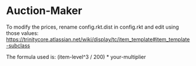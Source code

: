# Auction-Maker

To modify the prices, rename config.rkt.dist in config.rkt and edit using those values:
https://trinitycore.atlassian.net/wiki/display/tc/item_template#item_template-subclass

The formula used is: (item-level^3 / 200) * your-multiplier


